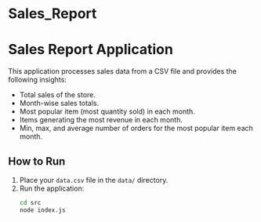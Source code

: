 # Sales_Report

# Sales Report Application

This application processes sales data from a CSV file and provides the following insights:
- Total sales of the store.
- Month-wise sales totals.
- Most popular item (most quantity sold) in each month.
- Items generating the most revenue in each month.
- Min, max, and average number of orders for the most popular item each month.


## How to Run
1. Place your `data.csv` file in the `data/` directory.
2. Run the application:
   ```bash
   cd src
   node index.js
